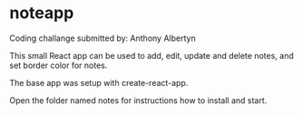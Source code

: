 # noteapp

Coding challange submitted by: Anthony Albertyn

This small React app can be used to add, edit, update and delete notes,
and set border color for notes.

The base app was setup with create-react-app.

Open the folder named notes for instructions how to install and start.
